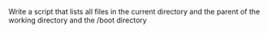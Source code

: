 Write a script that lists all files in the current directory and the parent of the working directory and the /boot directory
